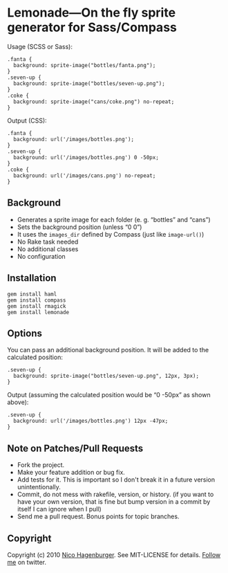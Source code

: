 Lemonade—On the fly sprite generator for Sass/Compass
=====================================================

Usage (SCSS or Sass):

    .fanta {
      background: sprite-image("bottles/fanta.png");
    }
    .seven-up {
      background: sprite-image("bottles/seven-up.png");
    }
    .coke {
      background: sprite-image("cans/coke.png") no-repeat;
    }

Output (CSS):

    .fanta {
      background: url('/images/bottles.png');
    }
    .seven-up {
      background: url('/images/bottles.png') 0 -50px;
    }
    .coke {
      background: url('/images/cans.png') no-repeat;
    }


Background
----------

* Generates a sprite image for each folder (e. g. “bottles” and “cans”)
* Sets the background position (unless “0 0”)
* It uses the `images_dir` defined by Compass (just like `image-url()`)
* No Rake task needed
* No additional classes
* No configuration


Installation
------------

    gem install haml
    gem install compass
    gem install rmagick
    gem install lemonade


Options
-------

You can pass an additional background position.
It will be added to the calculated position:

    .seven-up {
      background: sprite-image("bottles/seven-up.png", 12px, 3px);
    }

Output (assuming the calculated position would be “0 -50px” as shown above):

    .seven-up {
      background: url('/images/bottles.png') 12px -47px;
    }


Note on Patches/Pull Requests
-----------------------------

* Fork the project.
* Make your feature addition or bug fix.
* Add tests for it. This is important so I don't break it in a
  future version unintentionally.
* Commit, do not mess with rakefile, version, or history.
  (if you want to have your own version, that is fine but bump version in a commit by itself I can ignore when I pull)
* Send me a pull request. Bonus points for topic branches.

Copyright
---------

Copyright (c) 2010 [Nico Hagenburger](http://www.hagenburger.net).
See MIT-LICENSE for details.
[Follow me](http://twitter.com/hagenburger) on twitter.
